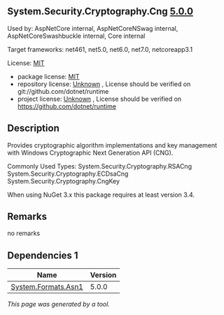 System.Security.Cryptography.Cng [5.0.0](https://www.nuget.org/packages/System.Security.Cryptography.Cng/5.0.0)
--------------------

Used by: AspNetCore internal, AspNetCoreNSwag internal, AspNetCoreSwashbuckle internal, Core internal

Target frameworks: net461, net5.0, net6.0, net7.0, netcoreapp3.1

License: [MIT](../../../../licenses/mit) 

- package license: [MIT](https://licenses.nuget.org/MIT) 
- repository license: [Unknown](git://github.com/dotnet/runtime) , License should be verified on git://github.com/dotnet/runtime
- project license: [Unknown](https://github.com/dotnet/runtime) , License should be verified on https://github.com/dotnet/runtime

Description
-----------
Provides cryptographic algorithm implementations and key management with Windows Cryptographic Next Generation API (CNG).

Commonly Used Types:
System.Security.Cryptography.RSACng
System.Security.Cryptography.ECDsaCng
System.Security.Cryptography.CngKey
 
When using NuGet 3.x this package requires at least version 3.4.

Remarks
-----------
no remarks


Dependencies 1
-----------

|Name|Version|
|----------|:----|
|[System.Formats.Asn1](../../../../packages/nuget.org/system.formats.asn1/5.0.0)|5.0.0|

*This page was generated by a tool.*